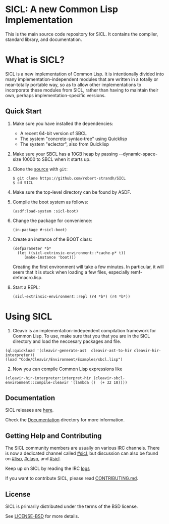 
# SICL: A new Common Lisp Implementation

This is the main source code repository for SICL. It contains the compiler,
standard library, and documentation.

# What is SICL?
SICL is a new implementation of Common
Lisp. It is intentionally
divided into many implementation-independent modules that are written
in a totally or near-totally portable way, so as to allow other
implementations to incorporate these modules from SICL, rather than
having to maintain their own, perhaps implementation-specific
versions. 



## Quick Start

1. Make sure you have installed the dependencies:

   * A recent 64-bit version of SBCL 
   * The system "concrete-syntax-tree" using Quicklisp
   * The system "eclector", also from Quicklisp
   
2. Make sure your SBCL has a 10GB heap by passing --dynamic-space-size
   10000 to SBCL when it starts up.

3. Clone the [source] with `git`:

   ```
   $ git clone https://github.com/robert-strandh/SICL
   $ cd SICL 
   ```
4. Make sure the top-level directory can be found by ASDF.

5. Compile the boot system as follows:

   ````
   (asdf:load-system :sicl-boot)
   ````

6. Change the package for convenience:

   ````
   (in-package #:sicl-boot)
   ````

7. Create an instance of the BOOT class:

   ````
   (defparameter *b*
     (let ((sicl-extrinsic-environment::*cache-p* t))
        (make-instance 'boot)))
   ````

   Creating the first environment will take a few minutes.  In
   particular, it will seem that it is stuck when loading a few files,
   especially remf-defmacro.lisp.

8. Start a REPL:

   ````
   (sicl-extrinsic-environment::repl (r4 *b*) (r4 *b*))
   ````

[source]: https://github.com/robert-strandh/SICL
   

# Using SICL

1. Cleavir is an implementation-independent compilation framework for Common Lisp. To use, make sure that you that you are in the SICL directory and load the neccesary packages and file.
````
(ql:quickload '(cleavir-generate-ast  cleavir-ast-to-hir cleavir-hir-interpreter)) 
(load "Code/Cleavir/Environment/Examples/sbcl.lisp")
````
2. Now you can compile Common Lisp expressions like

````
(cleavir-hir-interpreter:interpret-hir (cleavir-sbcl-environment::compile-cleavir '(lambda ()  (+ 32 10))))
````

## Documentation
SICL releases are [here].

[Documentation]:https://github.com/robert-strandh/SICL/tree/master/Specification

Check the [Documentation] directory for more information.



[here]:https://github.com/robert-strandh/SICL/blob/master/RELEASES.md




[CONTRIBUTING.md]: https://github.com/robert-strandh/SICL/blob/master/CONTRIBUTING.md

## Getting Help and Contributing

The SICL community members are usually on various IRC channels.  There
is now a dedicated channel called [#sicl], but discussion can also be
found on [#lisp], [#clasp], and [#sicl].

[#sicl]: https://webchat.freenode.net/
[logs]:https://irclog.tymoon.eu/freenode/%23sicl
[#lisp]: https://webchat.freenode.net/
[#clasp]: https://webchat.freenode.net/
[#clim]: https://webchat.freenode.net/


[LICENSE-BSD]:https://github.com/robert-strandh/SICL/blob/master/LICENSE

Keep up on SICL by reading the IRC [logs]

If you want to contribute SICL, please read [CONTRIBUTING.md].


## License
SICL is primarily distributed under the terms of the BSD license.

See [LICENSE-BSD] for more details.



